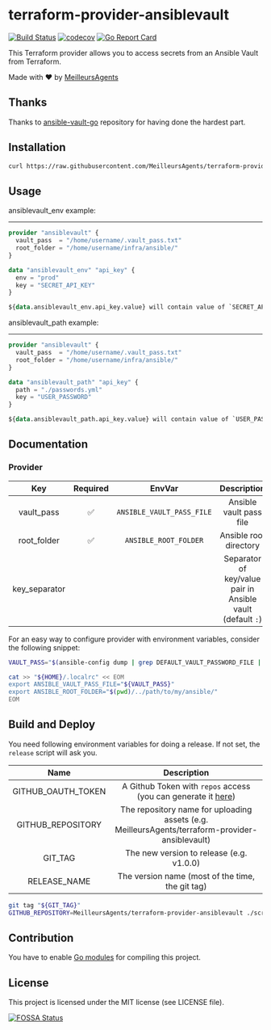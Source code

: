 # terraform-provider-ansiblevault

[![Build Status](https://travis-ci.org/MeilleursAgents/terraform-provider-ansiblevault.svg?branch=master)](https://travis-ci.org/MeilleursAgents/terraform-provider-ansiblevault)
[![codecov](https://codecov.io/gh/MeilleursAgents/terraform-provider-ansiblevault/branch/master/graph/badge.svg)](https://codecov.io/gh/MeilleursAgents/terraform-provider-ansiblevault)
[![Go Report Card](https://goreportcard.com/badge/github.com/MeilleursAgents/terraform-provider-ansiblevault)](https://goreportcard.com/report/github.com/MeilleursAgents/terraform-provider-ansiblevault)

This Terraform provider allows you to access secrets from an Ansible Vault from Terraform.

Made with ❤️ by [MeilleursAgents](https://www.meilleursagents.com)

## Thanks

Thanks to [ansible-vault-go](https://github.com/sosedoff/ansible-vault-go) repository for having done the hardest part.

## Installation

```bash
curl https://raw.githubusercontent.com/MeilleursAgents/terraform-provider-ansiblevault/master/install.sh | bash
```

## Usage

ansiblevault_env example:

---

```tf
provider "ansiblevault" {
  vault_pass  = "/home/username/.vault_pass.txt"
  root_folder = "/home/username/infra/ansible/"
}

data "ansiblevault_env" "api_key" {
  env = "prod"
  key = "SECRET_API_KEY"
}

${data.ansiblevault_env.api_key.value} will contain value of `SECRET_API_KEY` stored in "/home/username/infra/ansible/group_vars/tag_prod/vault.yaml"
```

ansiblevault_path example:

---

```tf
provider "ansiblevault" {
  vault_pass  = "/home/username/.vault_pass.txt"
  root_folder = "/home/username/infra/ansible/"
}

data "ansiblevault_path" "api_key" {
  path = "./passwords.yml"
  key = "USER_PASSWORD"
}

${data.ansiblevault_path.api_key.value} will contain value of `USER_PASSWORD` stored in "/home/username/infra/ansible/passwords.yml"
```

## Documentation

### Provider

| Key | Required | EnvVar | Description |
|:--:|:--:|:--:|:--:|
| vault_pass | ✅ | `ANSIBLE_VAULT_PASS_FILE` | Ansible vault pass file |
| root_folder | ✅ | `ANSIBLE_ROOT_FOLDER` | Ansible root directory |
| key_separator | | | Separator of key/value pair in Ansible vault (default `:`) |

For an easy way to configure provider with environment variables, consider the following snippet:

```bash
VAULT_PASS="$(ansible-config dump | grep DEFAULT_VAULT_PASSWORD_FILE | awk '{print $3}')"

cat >> "${HOME}/.localrc" << EOM
export ANSIBLE_VAULT_PASS_FILE="${VAULT_PASS}"
export ANSIBLE_ROOT_FOLDER="$(pwd)/../path/to/my/ansible/"
EOM
```

## Build and Deploy

You need following environment variables for doing a release. If not set, the `release` script will ask you.

| Name | Description |
|:--:|:--:|
| GITHUB_OAUTH_TOKEN | A Github Token with `repos` access (you can generate it [here](https://github.com/settings/tokens/new)) |
| GITHUB_REPOSITORY | The repository name for uploading assets (e.g. MeilleursAgents/terraform-provider-ansiblevault) |
| GIT_TAG | The new version to release (e.g. v1.0.0) |
| RELEASE_NAME | The version name (most of the time, the git tag) |

```bash
git tag "${GIT_TAG}"
GITHUB_REPOSITORY=MeilleursAgents/terraform-provider-ansiblevault ./script/release
```

## Contribution

You have to enable [Go modules](https://github.com/golang/go/wiki/Modules) for compiling this project.

## License

This project is licensed under the MIT license (see LICENSE file).

[![FOSSA Status](https://app.fossa.com/api/projects/git%2Bgithub.com%2FMeilleursAgents%2Fterraform-provider-ansiblevault.svg?type=large)](https://app.fossa.com/projects/git%2Bgithub.com%2FMeilleursAgents%2Fterraform-provider-ansiblevault?ref=badge_large)
